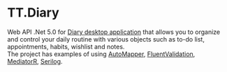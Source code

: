 # TT.Diary

Web API .Net 5.0 for <a href="https://github.com/TanyaPok/TT.Diary.Desktop">Diary desktop application</a> that allows you to organize and control your daily routine with various objects such as to-do list, appointments, habits, wishlist and notes.<br/>
The project has examples of using <a href="https://github.com/AutoMapper/AutoMapper">AutoMapper</a>, <a href="https://github.com/FluentValidation/FluentValidation">FluentValidation<a>, <a href="https://github.com/jbogard/MediatR">MediatorR</a>, <a href="https://github.com/serilog/serilog">Serilog</a>.
